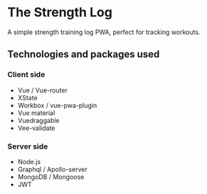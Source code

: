 # The Strength Log

A simple strength training log PWA, perfect for tracking workouts.

## Technologies and packages used

### Client side

-   Vue / Vue-router
-   XState
-   Workbox / vue-pwa-plugin
-   Vue material
-   Vuedraggable
-   Vee-validate

### Server side

-   Node.js
-   Graphql / Apollo-server
-   MongoDB / Mongoose
-   JWT
